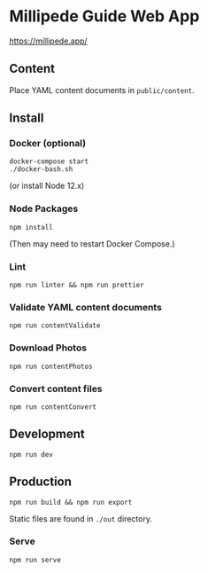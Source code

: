 # Millipede Guide Web App

https://millipede.app/

## Content

Place YAML content documents in `public/content`.

## Install

### Docker (optional)

    docker-compose start
    ./docker-bash.sh

(or install Node 12.x)

### Node Packages

    npm install

(Then may need to restart Docker Compose.)

### Lint

    npm run linter && npm run prettier

### Validate YAML content documents

    npm run contentValidate

### Download Photos

    npm run contentPhotos

### Convert content files

    npm run contentConvert

## Development

    npm run dev

## Production

    npm run build && npm run export

Static files are found in `./out` directory.

### Serve

    npm run serve
